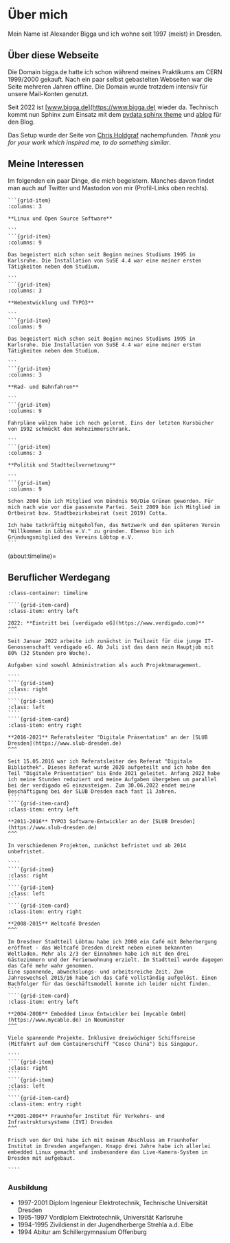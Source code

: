 # Über mich

Mein Name ist Alexander Bigga und ich wohne seit 1997 (meist) in Dresden.

## Über diese Webseite

Die Domain bigga.de hatte ich schon während meines Praktikums am CERN 1999/2000 gekauft. Nach ein paar selbst gebastelten Webseiten war die Seite mehreren Jahren offline. Die Domain wurde trotzdem intensiv für unsere Mail-Konten genutzt.

Seit 2022 ist [www.bigga.de](https://www.bigga.de) wieder da. Technisch kommt nun Sphinx zum Einsatz mit dem [pydata sphinx theme](https://pydata-sphinx-theme.readthedocs.io/) und [ablog](https://ablog.readthedocs.io/) für den Blog.

Das Setup wurde der Seite von [Chris Holdgraf](https://chrisholdgraf.com/) nachempfunden. _Thank you for your work which inspired me, to do something similar_.

## Meine Interessen

Im folgenden ein paar Dinge, die mich begeistern. Manches davon findet man auch auf Twitter und Mastodon von mir (Profil-Links oben rechts).

````{grid}
```{grid-item}
:columns: 3

**Linux und Open Source Software**

```
```{grid-item}
:columns: 9

Das begeistert mich schon seit Beginn meines Studiums 1995 in Karlsruhe. Die Installation von SuSE 4.4 war eine meiner ersten Tätigkeiten neben dem Studium.

```
```{grid-item}
:columns: 3

**Webentwicklung und TYPO3**

```
```{grid-item}
:columns: 9

Das begeistert mich schon seit Beginn meines Studiums 1995 in Karlsruhe. Die Installation von SuSE 4.4 war eine meiner ersten Tätigkeiten neben dem Studium.

```
```{grid-item}
:columns: 3

**Rad- und Bahnfahren**

```
```{grid-item}
:columns: 9

Fahrpläne wälzen habe ich noch gelernt. Eins der letzten Kursbücher von 1992 schmückt den Wohnzimmerschrank.

```
```{grid-item}
:columns: 3

**Politik und Stadtteilvernetzung**

```
```{grid-item}
:columns: 9

Schon 2004 bin ich Mitglied von Bündnis 90/Die Grünen geworden. Für mich nach wie vor die passenste Partei. Seit 2009 bin ich Mitglied im Ortbeirat bzw. Stadtbezirksbeirat (seit 2019) Cotta.

Ich habe tatkräftig mitgeholfen, das Netzwerk und den späteren Verein "Willkommen in Löbtau e.V." zu gründen. Ebenso bin ich Gründungsmitglied des Vereins Löbtop e.V.
```
````

(about:timeline)=

## Beruflicher Werdegang

`````{grid} 2
:class-container: timeline

````{grid-item-card}
:class-item: entry left

2022: **Eintritt bei [verdigado eG](https://www.verdigado.com)**
^^^

Seit Januar 2022 arbeite ich zunächst in Teilzeit für die junge IT-Genossenschaft verdigado eG. Ab Juli ist das dann mein Hauptjob mit 80% (32 Stunden pro Woche).

Aufgaben sind sowohl Administration als auch Projektmanagement.

````
````{grid-item}
:class: right
````
````{grid-item}
:class: left
````
````{grid-item-card}
:class-item: entry right

**2016-2021** Referatsleiter "Digitale Präsentation" an der [SLUB Dresden](https://www.slub-dresden.de)
^^^

Seit 15.05.2016 war ich Referatsleiter des Referat "Digitale Bibliothek". Dieses Referat wurde 2020 aufgeteilt und ich habe den Teil "Digitale Präsentation" bis Ende 2021 geleitet. Anfang 2022 habe ich meine Stunden reduziert und meine Aufgaben übergeben um parallel bei der verdigado eG einzusteigen. Zum 30.06.2022 endet meine Beschäftigung bei der SLUB Dresden nach fast 11 Jahren.
````
````{grid-item-card}
:class-item: entry left

**2011-2016** TYPO3 Software-Entwickler an der [SLUB Dresden](https://www.slub-dresden.de)
^^^

In verschiedenen Projekten, zunächst befristet und ab 2014 unbefristet.

````
````{grid-item}
:class: right
````
````{grid-item}
:class: left
````
````{grid-item-card}
:class-item: entry right

**2008-2015** Weltcafé Dresden
^^^

Im Dresdner Stadtteil Löbtau habe ich 2008 ein Café mit Beherbergung eröffnet - das Weltcafé Dresden direkt neben einem bekannten Weltladen. Mehr als 2/3 der Einnahmen habe ich mit den drei Gästezimmern und der Ferienwohnung erzielt. Im Stadtteil wurde dagegen das Café mehr wahr genommen.
Eine spannende, abwechslungs- und arbeitsreiche Zeit. Zum Jahreswechsel 2015/16 habe ich das Café vollständig aufgelöst. Einen Nachfolger für das Geschäftsmodell konnte ich leider nicht finden.
````
````{grid-item-card}
:class-item: entry left

**2004-2008** Embedded Linux Entwickler bei [mycable GmbH](https://www.mycable.de) in Neumünster
^^^

Viele spannende Projekte. Inklusive dreiwöchiger Schiffsreise (Mitfahrt auf dem Containerschiff "Cosco China") bis Singapur.

````
````{grid-item}
:class: right
````
````{grid-item}
:class: left
````
````{grid-item-card}
:class-item: entry right

**2001-2004** Fraunhofer Institut für Verkehrs- und Infrastruktursysteme (IVI) Dresden
^^^

Frisch von der Uni habe ich mit meinem Abschluss am Fraunhofer Institut in Dresden angefangen. Knapp drei Jahre habe ich allerlei embedded Linux gemacht und insbesondere das Live-Kamera-System in Dresden mit aufgebaut.

````
`````

### Ausbildung

* 1997-2001 Diplom Ingenieur Elektrotechnik, Technische Universität Dresden
* 1995-1997 Vordiplom Elektrotechnik, Universität Karlsruhe
* 1994-1995 Zivildienst in der Jugendherberge Strehla a.d. Elbe
* 1994 Abitur am Schillergymnasium Offenburg
